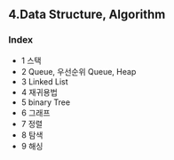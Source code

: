 ## 4.Data Structure, Algorithm

### Index

* 1 스택
* 2 Queue, 우선순위 Queue, Heap
* 3 Linked List
* 4 재귀용법
* 5 binary Tree
* 6 그래프
* 7 정렬
* 8 탐색
* 9 해싱
